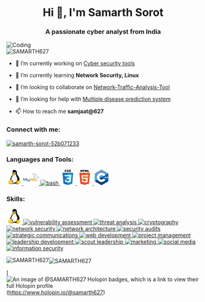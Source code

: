 <h1 align="center">Hi 👋, I'm Samarth Sorot</h1>
<h3 align="center">A passionate cyber analyst from India</h3>
<img align="right" alt="Coding" width="550" src="https://user-images.githubusercontent.com/10498744/210012254-234538ff-d198-48aa-8964-37e6fd45d227.gif">

<p align="left"> <img src="https://komarev.com/ghpvc/?username=SAMARTH627&label=Profile%20views&color=0e75b6&style=flat" alt="SAMARTH627" /> </p>

- 🔭 I’m currently working on [Cyber security tools](https://github.com/SAMARTH627/Cyber-Security-Tools)

- 🌱 I’m currently learning **Network Security, Linux**

- 👯 I’m looking to collaborate on [Network-Traffic-Analysis-Tool](https://github.com/SAMARTH627/Network-Traffic-Analysis-Tool)

- 🤝 I’m looking for help with [Multiple disease prediction system](https://publicmlwebapp-jiv44uyqzrjuznpfs6gnkx.streamlit.app/)

- 📫 How to reach me **samjaat@627**

<h3 align="left">Connect with me:</h3>
<p align="left">
<a href="https://www.linkedin.com/in/samarth-sorot-52b071233/" target="blank"><img align="center" src="https://raw.githubusercontent.com/rahuldkjain/github-profile-readme-generator/master/src/images/icons/Social/linked-in-alt.svg" alt="samarth-sorot-52b071233" height="30" width="40" /></a>
</p>

<h3 align="left">Languages and Tools:</h3>
<p align="left">
    <a href="https://www.linux.org/" target="_blank" rel="noreferrer">
        <img src="https://raw.githubusercontent.com/devicons/devicon/master/icons/linux/linux-original.svg" alt="linux" width="40" height="40"/>
    </a>
    <a href="https://www.mysql.com/" target="_blank" rel="noreferrer">
        <img src="https://raw.githubusercontent.com/devicons/devicon/master/icons/mysql/mysql-original-wordmark.svg" alt="mysql" width="40" height="40"/>
    </a>
    <a href="https://www.gnu.org/software/bash/" target="_blank" rel="noreferrer">
        <img src="https://www.vectorlogo.zone/logos/gnu_bash/gnu_bash-icon.svg" alt="bash" width="40" height="40"/>
    </a>
    <a href="https://www.w3schools.com/css/" target="_blank" rel="noreferrer">
        <img src="https://raw.githubusercontent.com/devicons/devicon/master/icons/css3/css3-original-wordmark.svg" alt="css3" width="40" height="40"/>
    </a>
    <a href="https://www.w3.org/html/" target="_blank" rel="noreferrer">
        <img src="https://raw.githubusercontent.com/devicons/devicon/master/icons/html5/html5-original-wordmark.svg" alt="html5" width="40" height="40"/>
    </a>
    <a href="https://www.w3schools.com/cpp/" target="_blank" rel="noreferrer">
        <img src="https://raw.githubusercontent.com/devicons/devicon/master/icons/cplusplus/cplusplus-original.svg" alt="cplusplus" width="40" height="40"/>
    </a>
</p>

<h3 align="left">Skills:</h3>
<p align="left">
    <a href="https://www.linux.org/" target="_blank" rel="noreferrer">
        <img src="https://raw.githubusercontent.com/devicons/devicon/master/icons/linux/linux-original.svg" alt="linux" width="40" height="40"/>
    </a>
    <a href="https://www.ibm.com/security/vulnerability-management" target="_blank" rel="noreferrer">
        <img src="https://raw.githubusercontent.com/devicons/devicon/master/icons/vultr/vultr-original.svg" alt="vulnerability assessment" width="40" height="40"/>
    </a>
    <a href="https://www.owasp.org/" target="_blank" rel="noreferrer">
        <img src="https://raw.githubusercontent.com/devicons/devicon/master/icons/owasp/owasp-original.svg" alt="threat analysis" width="40" height="40"/>
    </a>
    <a href="https://www.openssl.org/" target="_blank" rel="noreferrer">
        <img src="https://raw.githubusercontent.com/devicons/devicon/master/icons/openssl/openssl-original.svg" alt="cryptography" width="40" height="40"/>
    </a>
    <a href="https://www.cisco.com/" target="_blank" rel="noreferrer">
        <img src="https://raw.githubusercontent.com/devicons/devicon/master/icons/cisco/cisco-original.svg" alt="network security" width="40" height="40"/>
    </a>
    <a href="https://www.cisco.com/c/en/us/solutions/enterprise-networks/what-is-network-architecture.html" target="_blank" rel="noreferrer">
        <img src="https://raw.githubusercontent.com/devicons/devicon/master/icons/networkarchitecture/networkarchitecture-original.svg" alt="network architecture" width="40" height="40"/>
    </a>
    <a href="https://www.iso.org/iso-27001-information-security.html" target="_blank" rel="noreferrer">
        <img src="https://raw.githubusercontent.com/devicons/devicon/master/icons/iso/iso-original.svg" alt="security audits" width="40" height="40"/>
    </a>
    <a href="https://en.wikipedia.org/wiki/Strategic_communication" target="_blank" rel="noreferrer">
        <img src="https://raw.githubusercontent.com/devicons/devicon/master/icons/strategiccommunications/strategiccommunications-original.svg" alt="strategic communications" width="40" height="40"/>
    </a>
    <a href="https://developer.mozilla.org/en-US/docs/Web/Development" target="_blank" rel="noreferrer">
        <img src="https://raw.githubusercontent.com/devicons/devicon/master/icons/webdevelopment/webdevelopment-original.svg" alt="web development" width="40" height="40"/>
    </a>
    <a href="https://www.pmi.org/" target="_blank" rel="noreferrer">
        <img src="https://raw.githubusercontent.com/devicons/devicon/master/icons/projectmanagement/projectmanagement-original.svg" alt="project management" width="40" height="40"/>
    </a>
    <a href="https://www.linkedin.com/learning/leadership-foundations" target="_blank" rel="noreferrer">
        <img src="https://raw.githubusercontent.com/devicons/devicon/master/icons/leadershipdevelopment/leadershipdevelopment-original.svg" alt="leadership development" width="40" height="40"/>
    </a>
    <a href="https://www.scouting.org/" target="_blank" rel="noreferrer">
        <img src="https://raw.githubusercontent.com/devicons/devicon/master/icons/scoutleadership/scoutleadership-original.svg" alt="scout leadership" width="40" height="40"/>
    </a>
    <a href="https://en.wikipedia.org/wiki/Marketing" target="_blank" rel="noreferrer">
        <img src="https://raw.githubusercontent.com/devicons/devicon/master/icons/marketing/marketing-original.svg" alt="marketing" width="40" height="40"/>
    </a>
    <a href="https://en.wikipedia.org/wiki/Social_media" target="_blank" rel="noreferrer">
        <img src="https://raw.githubusercontent.com/devicons/devicon/master/icons/socialmedia/socialmedia-original.svg" alt="social media" width="40" height="40"/>
    </a>
    <a href="https://www.isaca.org/resources/information-security" target="_blank" rel="noreferrer">
        <img src="https://raw.githubusercontent.com/devicons/devicon/master/icons/informationsecurity/informationsecurity-original.svg" alt="information security" width="40" height="40"/>
    </a>
</p>

<p><img align="left" src="https://github-readme-stats.vercel.app/api/top-langs?username=SAMARTH627&show_icons=true&locale=en&layout=compact" alt="SAMARTH627" /></p>

<p><img align="center" src="https://github-readme-stats.vercel.app/api?username=SAMARTH627&show_icons=true&locale=en" alt="SAMARTH627" /></p>

[![An image of @SAMARTH627 Holopin badges, which is a link to view their full Holopin profile](https://holopin.me/samarth627)(https://www.holopin.io/@samarth627)
